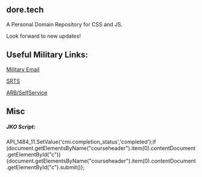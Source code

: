 ## dore.tech
A Personal Domain Repository for CSS and JS. 

Look forward to new updates! 

## Useful Military Links:

[Military Email](https://web-cols04.mail.mil/owa)

[SRTS](https://army.deps.mil/army/cmds/usarc_88RSC_PER2/SRTS/default.aspx)

[ARB/SelfService](https://selfservice.rcms.usar.army.mil/)

## Misc

##### JKO Script:

API_1484_11.SetValue('cmi.completion_status','completed');if (document.getElementsByName("courseheader").item(0).contentDocument.getElementById("c")){document.getElementsByName("courseheader").item(0).contentDocument.getElementById("c").submit()};

